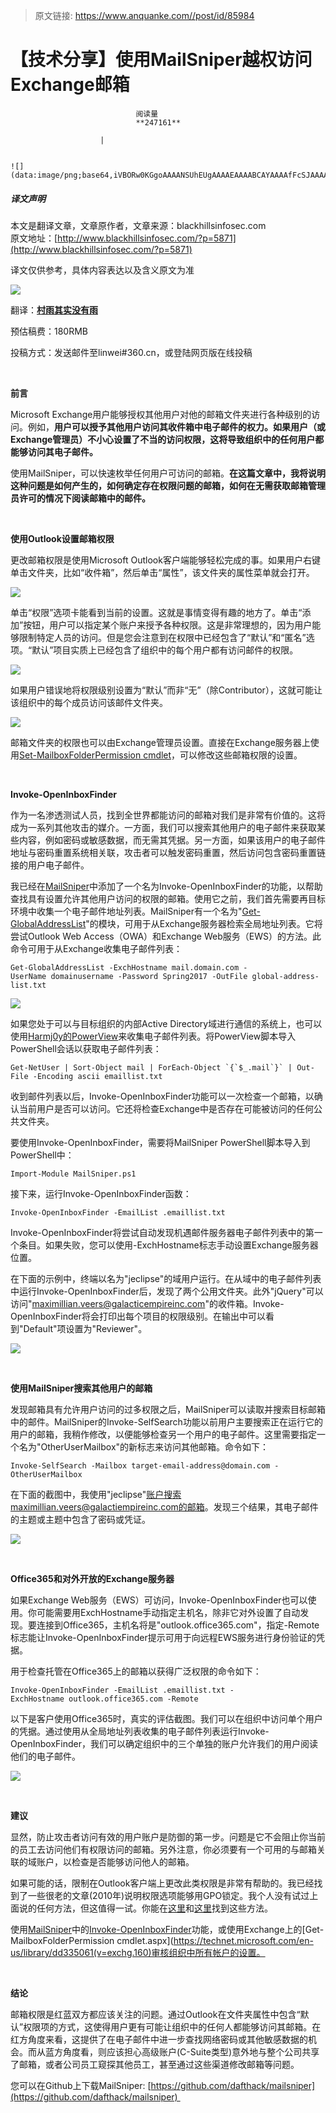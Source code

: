> 原文链接: https://www.anquanke.com//post/id/85984 


# 【技术分享】使用MailSniper越权访问Exchange邮箱


                                阅读量   
                                **247161**
                            
                        |
                        
                                                                                                                                    ![](data:image/png;base64,iVBORw0KGgoAAAANSUhEUgAAAAEAAAABCAYAAAAfFcSJAAAAAXNSR0IArs4c6QAAAARnQU1BAACxjwv8YQUAAAAJcEhZcwAADsQAAA7EAZUrDhsAAAANSURBVBhXYzh8+PB/AAffA0nNPuCLAAAAAElFTkSuQmCC)
                                                                                            



##### 译文声明

本文是翻译文章，文章原作者，文章来源：blackhillsinfosec.com
                                <br>原文地址：[http://www.blackhillsinfosec.com/?p=5871](http://www.blackhillsinfosec.com/?p=5871)

译文仅供参考，具体内容表达以及含义原文为准

[![](https://p2.ssl.qhimg.com/t011fcf14cb714bee5f.jpg)](https://p2.ssl.qhimg.com/t011fcf14cb714bee5f.jpg)



翻译：[**村雨其实没有雨**](http://bobao.360.cn/member/contribute?uid=2671379114)

预估稿费：180RMB

投稿方式：发送邮件至linwei#360.cn，或登陆网页版在线投稿

<br>

**前言**

Microsoft Exchange用户能够授权其他用户对他的邮箱文件夹进行各种级别的访问。例如，**用户可以授予其他用户访问其收件箱中电子邮件的权力。如果用户（或Exchange管理员）不小心设置了不当的访问权限，这将导致组织中的任何用户都能够访问其电子邮件。**

使用MailSniper，可以快速枚举任何用户可访问的邮箱。**在这篇文章中，我将说明这种问题是如何产生的，如何确定存在权限问题的邮箱，如何在无需获取邮箱管理员许可的情况下阅读邮箱中的邮件。**

<br>

**使用Outlook设置邮箱权限**

更改邮箱权限是使用Microsoft Outlook客户端能够轻松完成的事。如果用户右键单击文件夹，比如“收件箱”，然后单击“属性”，该文件夹的属性菜单就会打开。

[![](https://p3.ssl.qhimg.com/t01fd0c7c07652dc139.png)](https://p3.ssl.qhimg.com/t01fd0c7c07652dc139.png)

单击“权限”选项卡能看到当前的设置。这就是事情变得有趣的地方了。单击“添加”按钮，用户可以指定某个账户来授予各种权限。这是非常理想的，因为用户能够限制特定人员的访问。但是您会注意到在权限中已经包含了“默认”和“匿名”选项。“默认”项目实质上已经包含了组织中的每个用户都有访问邮件的权限。

[![](https://p2.ssl.qhimg.com/t0124bcd407455c0250.png)](https://p2.ssl.qhimg.com/t0124bcd407455c0250.png)

如果用户错误地将权限级别设置为“默认”而非“无”（除Contributor），这就可能让该组织中的每个成员访问该邮件文件夹。

[![](https://p5.ssl.qhimg.com/t0178ce854be5f9070f.png)](https://p5.ssl.qhimg.com/t0178ce854be5f9070f.png)

邮箱文件夹的权限也可以由Exchange管理员设置。直接在Exchange服务器上使用[Set-MailboxFolderPermission cmdlet](https://technet.microsoft.com/en-us/library/ff522363%28v=exchg.160%29.aspx?f=255&amp;MSPPError=-2147217396)，可以修改这些邮箱权限的设置。

<br>

**Invoke-OpenInboxFinder**

作为一名渗透测试人员，找到全世界都能访问的邮箱对我们是非常有价值的。这将成为一系列其他攻击的媒介。一方面，我们可以搜索其他用户的电子邮件来获取某些内容，例如密码或敏感数据，而无需其凭据。另一方面，如果该用户的电子邮件地址与密码重置系统相关联，攻击者可以触发密码重置，然后访问包含密码重置链接的用户电子邮件。

我已经在[MailSniper](https://github.com/dafthack/MailSniper)中添加了一个名为Invoke-OpenInboxFinder的功能，以帮助查找具有设置允许其他用户访问的权限的邮箱。使用它之前，我们首先需要再目标环境中收集一个电子邮件地址列表。MailSniper有一个名为"[Get-GlobalAddressList](http://www.blackhillsinfosec.com/?p=5330)"的模块，可用于从Exchange服务器检索全局地址列表。它将尝试Outlook Web Access（OWA）和Exchange Web服务（EWS）的方法。此命令可用于从Exchange收集电子邮件列表：

```
Get-GlobalAddressList -ExchHostname mail.domain.com -UserName domainusername -Password Spring2017 -OutFile global-address-list.txt
```

[![](https://p4.ssl.qhimg.com/t0146c7e00250053778.png)](https://p4.ssl.qhimg.com/t0146c7e00250053778.png)

如果您处于可以与目标组织的内部Active Directory域进行通信的系统上，也可以使用[Harmj0y的PowerView](https://github.com/PowerShellMafia/PowerSploit/tree/master/Recon)来收集电子邮件列表。将PowerView脚本导入PowerShell会话以获取电子邮件列表：

```
Get-NetUser | Sort-Object mail | ForEach-Object `{`$_.mail`}` | Out-File -Encoding ascii emaillist.txt
```

收到邮件列表以后，Invoke-OpenInboxFinder功能可以一次检查一个邮箱，以确认当前用户是否可以访问。它还将检查Exchange中是否存在可能被访问的任何公共文件夹。

要使用Invoke-OpenInboxFinder，需要将MailSniper PowerShell脚本导入到PowerShell中：

```
Import-Module MailSniper.ps1
```

接下来，运行Invoke-OpenInboxFinder函数：

```
Invoke-OpenInboxFinder -EmailList .emaillist.txt
```

Invoke-OpenInboxFinder将尝试自动发现机遇邮件服务器电子邮件列表中的第一个条目。如果失败，您可以使用-ExchHostname标志手动设置Exchange服务器位置。

在下面的示例中，终端以名为"jeclipse"的域用户运行。在从域中的电子邮件列表中运行Invoke-OpenInboxFinder后，发现了两个公用文件夹。此外"jQuery"可以访问"maximillian.veers@galacticempireinc.com"的收件箱。Invoke-OpenInboxFinder将会打印出每个项目的权限级别。在输出中可以看到"Default"项设置为"Reviewer"。

[![](https://p2.ssl.qhimg.com/t01fabc49e3b4710a7b.png)](https://p2.ssl.qhimg.com/t01fabc49e3b4710a7b.png)

<br>

**使用MailSniper搜索其他用户的邮箱**

发现邮箱具有允许用户访问的过多权限之后，MailSniper可以读取并搜索目标邮箱中的邮件。MailSniper的Invoke-SelfSearch功能以前用户主要搜索正在运行它的用户的邮箱，我稍作修改，以便能够检查另一个用户的电子邮件。这里需要指定一个名为"OtherUserMailbox"的新标志来访问其他邮箱。命令如下：

```
Invoke-SelfSearch -Mailbox target-email-address@domain.com -OtherUserMailbox
```

在下面的截图中，我使用"jeclipse"账户搜索maximillian.veers@galactiempireinc.com的邮箱。发现三个结果，其电子邮件的主题或主题中包含了密码或凭证。

[![](https://p0.ssl.qhimg.com/t0185c5fcf7f2ac3a7e.png)](https://p0.ssl.qhimg.com/t0185c5fcf7f2ac3a7e.png)

<br>

**Office365和对外开放的Exchange服务器**

如果Exchange Web服务（EWS）可访问，Invoke-OpenInboxFinder也可以使用。你可能需要用ExchHostname手动指定主机名，除非它对外设置了自动发现。要连接到Office365，主机名将是"outlook.office365.com"，指定-Remote标志能让Invoke-OpenInboxFinder提示可用于向远程EWS服务进行身份验证的凭据。

用于检查托管在Office365上的邮箱以获得广泛权限的命令如下：

```
Invoke-OpenInboxFinder -EmailList .emaillist.txt -ExchHostname outlook.office365.com -Remote
```

以下是客户使用Office365时，真实的评估截图。我们可以在组织中访问单个用户的凭据。通过使用从全局地址列表收集的电子邮件列表运行Invoke-OpenInboxFinder，我们可以确定组织中的三个单独的账户允许我们的用户阅读他们的电子邮件。

[![](https://p1.ssl.qhimg.com/t01c589150828fbee52.png)](https://p1.ssl.qhimg.com/t01c589150828fbee52.png)

<br>

**建议**

显然，防止攻击者访问有效的用户账户是防御的第一步。问题是它不会阻止你当前的员工去访问他们有权限访问的邮箱。另外注意，你必须要有一个可用的与邮箱关联的域账户，以检查是否能够访问他人的邮箱。

如果可能的话，限制在Outlook客户端上更改此类权限是非常有帮助的。我已经找到了一些很老的文章(2010年)说明权限选项能够用GPO锁定。我个人没有试过上面说的任何方法，但这值得一试。你能在[这里](https://social.technet.microsoft.com/Forums/office/en-US/3cab4bd5-5cf0-4588-8329-fe077f3f4564/use-gpo-to-prevent-people-from-granting-permissions-to-their-outlook-folders?forum=officeitproprevious)和[这里](https://www.experts-exchange.com/questions/26469721/Remove-permission-tab-in-Outlook.html)找到这些方法。

使用[MailSniper](https://github.com/dafthack/MailSniper)中的[Invoke-OpenInboxFinder](https://github.com/dafthack/MailSniper)功能，或使用Exchange上的[Get-MailboxFolderPermission cmdlet.aspx](https://technet.microsoft.com/en-us/library/dd335061(v=exchg.160)审核组织中所有帐户的设置。

<br>

**结论**

邮箱权限是红蓝双方都应该关注的问题。通过Outlook在文件夹属性中包含“默认”权限项的方式，这使得用户更有可能让组织中的任何人都能够访问其邮箱。在红方角度来看，这提供了在电子邮件中进一步查找网络密码或其他敏感数据的机会。而从蓝方角度看，则应该担心高级账户(C-Suite类型)意外地与整个公司共享了邮箱，或者公司员工窥探其他员工，甚至通过这些渠道修改邮箱等问题。

您可以在Github上下载MailSniper: [https://github.com/dafthack/mailsniper](https://github.com/dafthack/mailsniper)    
